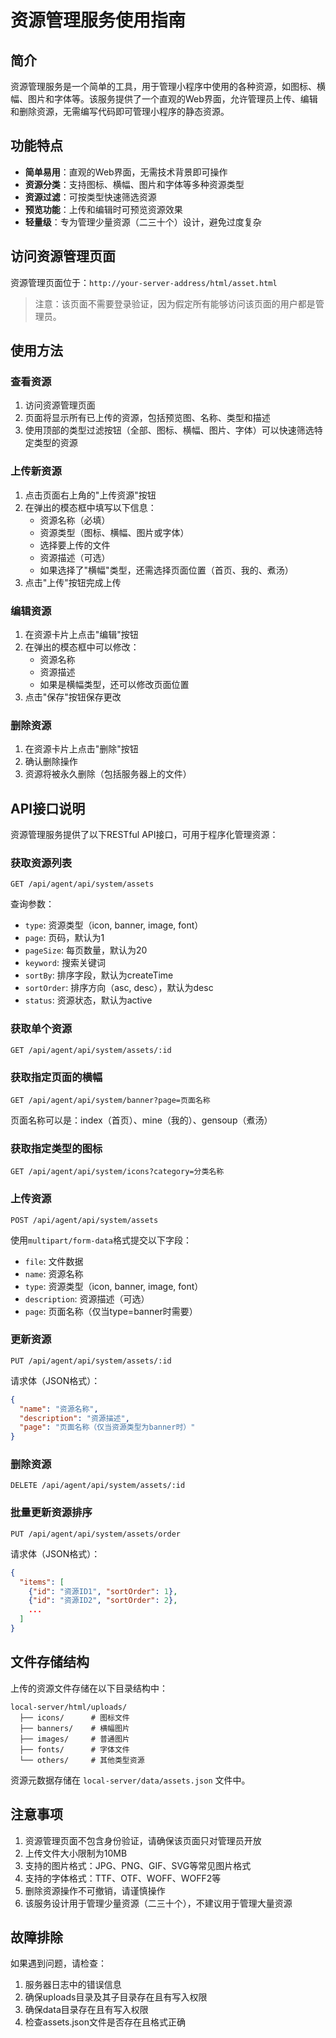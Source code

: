 # 资源管理服务使用指南

## 简介

资源管理服务是一个简单的工具，用于管理小程序中使用的各种资源，如图标、横幅、图片和字体等。该服务提供了一个直观的Web界面，允许管理员上传、编辑和删除资源，无需编写代码即可管理小程序的静态资源。

## 功能特点

- **简单易用**：直观的Web界面，无需技术背景即可操作
- **资源分类**：支持图标、横幅、图片和字体等多种资源类型
- **资源过滤**：可按类型快速筛选资源
- **预览功能**：上传和编辑时可预览资源效果
- **轻量级**：专为管理少量资源（二三十个）设计，避免过度复杂

## 访问资源管理页面

资源管理页面位于：`http://your-server-address/html/asset.html`

> 注意：该页面不需要登录验证，因为假定所有能够访问该页面的用户都是管理员。

## 使用方法

### 查看资源

1. 访问资源管理页面
2. 页面将显示所有已上传的资源，包括预览图、名称、类型和描述
3. 使用顶部的类型过滤按钮（全部、图标、横幅、图片、字体）可以快速筛选特定类型的资源

### 上传新资源

1. 点击页面右上角的"上传资源"按钮
2. 在弹出的模态框中填写以下信息：
   - 资源名称（必填）
   - 资源类型（图标、横幅、图片或字体）
   - 选择要上传的文件
   - 资源描述（可选）
   - 如果选择了"横幅"类型，还需选择页面位置（首页、我的、煮汤）
3. 点击"上传"按钮完成上传

### 编辑资源

1. 在资源卡片上点击"编辑"按钮
2. 在弹出的模态框中可以修改：
   - 资源名称
   - 资源描述
   - 如果是横幅类型，还可以修改页面位置
3. 点击"保存"按钮保存更改

### 删除资源

1. 在资源卡片上点击"删除"按钮
2. 确认删除操作
3. 资源将被永久删除（包括服务器上的文件）

## API接口说明

资源管理服务提供了以下RESTful API接口，可用于程序化管理资源：

### 获取资源列表

```
GET /api/agent/api/system/assets
```

查询参数：
- `type`: 资源类型（icon, banner, image, font）
- `page`: 页码，默认为1
- `pageSize`: 每页数量，默认为20
- `keyword`: 搜索关键词
- `sortBy`: 排序字段，默认为createTime
- `sortOrder`: 排序方向（asc, desc），默认为desc
- `status`: 资源状态，默认为active

### 获取单个资源

```
GET /api/agent/api/system/assets/:id
```

### 获取指定页面的横幅

```
GET /api/agent/api/system/banner?page=页面名称
```

页面名称可以是：index（首页）、mine（我的）、gensoup（煮汤）

### 获取指定类型的图标

```
GET /api/agent/api/system/icons?category=分类名称
```

### 上传资源

```
POST /api/agent/api/system/assets
```

使用`multipart/form-data`格式提交以下字段：
- `file`: 文件数据
- `name`: 资源名称
- `type`: 资源类型（icon, banner, image, font）
- `description`: 资源描述（可选）
- `page`: 页面名称（仅当type=banner时需要）

### 更新资源

```
PUT /api/agent/api/system/assets/:id
```

请求体（JSON格式）：
```json
{
  "name": "资源名称",
  "description": "资源描述",
  "page": "页面名称（仅当资源类型为banner时）"
}
```

### 删除资源

```
DELETE /api/agent/api/system/assets/:id
```

### 批量更新资源排序

```
PUT /api/agent/api/system/assets/order
```

请求体（JSON格式）：
```json
{
  "items": [
    {"id": "资源ID1", "sortOrder": 1},
    {"id": "资源ID2", "sortOrder": 2},
    ...
  ]
}
```

## 文件存储结构

上传的资源文件存储在以下目录结构中：

```
local-server/html/uploads/
  ├── icons/      # 图标文件
  ├── banners/    # 横幅图片
  ├── images/     # 普通图片
  ├── fonts/      # 字体文件
  └── others/     # 其他类型资源
```

资源元数据存储在 `local-server/data/assets.json` 文件中。

## 注意事项

1. 资源管理页面不包含身份验证，请确保该页面只对管理员开放
2. 上传文件大小限制为10MB
3. 支持的图片格式：JPG、PNG、GIF、SVG等常见图片格式
4. 支持的字体格式：TTF、OTF、WOFF、WOFF2等
5. 删除资源操作不可撤销，请谨慎操作
6. 该服务设计用于管理少量资源（二三十个），不建议用于管理大量资源

## 故障排除

如果遇到问题，请检查：

1. 服务器日志中的错误信息
2. 确保uploads目录及其子目录存在且有写入权限
3. 确保data目录存在且有写入权限
4. 检查assets.json文件是否存在且格式正确
